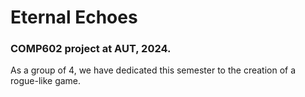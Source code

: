 # Eternal Echoes
### COMP602 project at AUT, 2024.
As a group of 4, we have dedicated this semester to the creation of a rogue-like game.
